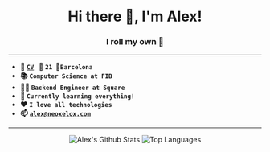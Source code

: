 <h1 align="center">
    <br>
    Hi there 👋, I'm Alex!
    <br>
</h1>
<h3 align="center">
    I roll my own 🎲
</h3>

---

- **📑 [`CV`](https://neoxelox.com)&nbsp;&nbsp;&nbsp;📅 `21`&nbsp;&nbsp;📍`Barcelona`**
- **📚 `Computer Science at FIB`**
- **👨‍💻 `Backend Engineer at Square`**
- **🌱 `Currently learning everything!`**
- **❤️ `I love all technologies`**
- **📫 [`alex@neoxelox.com`](alex@neoxelox.com)**

---

<p align="center">
    <img src="https://github-readme-stats.vercel.app/api?username=neoxelox&count_private=true&include_all_commits=true&show_icons=true&hide=issues,contribs" alt="Alex's Github Stats" title="Alex's Github Stats"/>
    <img src="https://github-readme-stats.vercel.app/api/top-langs/?username=neoxelox&layout=compact&langs_count=4" alt="Top Languages" title="Top Languages"/>
</p>
